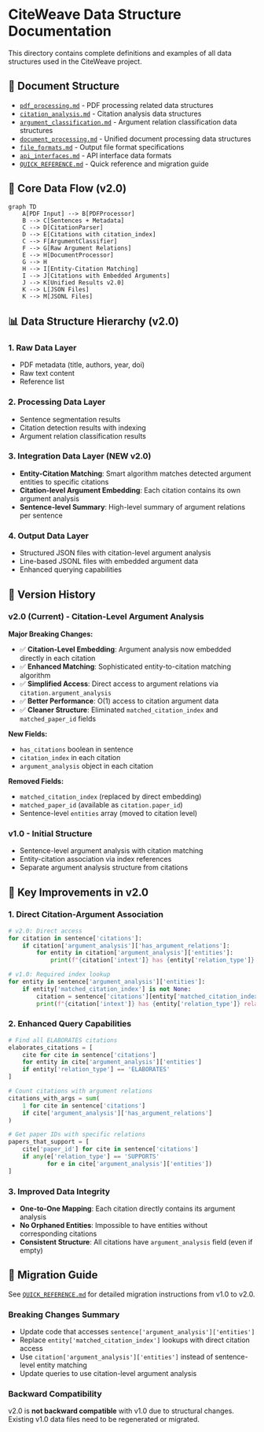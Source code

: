 # CiteWeave Data Structure Documentation

This directory contains complete definitions and examples of all data structures used in the CiteWeave project.

## 📁 Document Structure

- [`pdf_processing.md`](./pdf_processing.md) - PDF processing related data structures
- [`citation_analysis.md`](./citation_analysis.md) - Citation analysis data structures
- [`argument_classification.md`](./argument_classification.md) - Argument relation classification data structures
- [`document_processing.md`](./document_processing.md) - Unified document processing data structures
- [`file_formats.md`](./file_formats.md) - Output file format specifications
- [`api_interfaces.md`](./api_interfaces.md) - API interface data formats
- [`QUICK_REFERENCE.md`](./QUICK_REFERENCE.md) - Quick reference and migration guide

## 🎯 Core Data Flow (v2.0)

```mermaid
graph TD
    A[PDF Input] --> B[PDFProcessor]
    B --> C[Sentences + Metadata]
    C --> D[CitationParser]
    D --> E[Citations with citation_index]
    C --> F[ArgumentClassifier]
    F --> G[Raw Argument Relations]
    E --> H[DocumentProcessor]
    G --> H
    H --> I[Entity-Citation Matching]
    I --> J[Citations with Embedded Arguments]
    J --> K[Unified Results v2.0]
    K --> L[JSON Files]
    K --> M[JSONL Files]
```

## 📊 Data Structure Hierarchy (v2.0)

### 1. Raw Data Layer
- PDF metadata (title, authors, year, doi)
- Raw text content
- Reference list

### 2. Processing Data Layer
- Sentence segmentation results
- Citation detection results with indexing
- Argument relation classification results

### 3. Integration Data Layer (NEW v2.0)
- **Entity-Citation Matching**: Smart algorithm matches detected argument entities to specific citations
- **Citation-level Argument Embedding**: Each citation contains its own argument analysis
- **Sentence-level Summary**: High-level summary of argument relations per sentence

### 4. Output Data Layer
- Structured JSON files with citation-level argument analysis
- Line-based JSONL files with embedded argument data
- Enhanced querying capabilities

## 🚀 Version History

### v2.0 (Current) - Citation-Level Argument Analysis
**Major Breaking Changes:**
- ✅ **Citation-Level Embedding**: Argument analysis now embedded directly in each citation
- ✅ **Enhanced Matching**: Sophisticated entity-to-citation matching algorithm
- ✅ **Simplified Access**: Direct access to argument relations via `citation.argument_analysis`
- ✅ **Better Performance**: O(1) access to citation argument data
- ✅ **Cleaner Structure**: Eliminated `matched_citation_index` and `matched_paper_id` fields

**New Fields:**
- `has_citations` boolean in sentence
- `citation_index` in each citation
- `argument_analysis` object in each citation

**Removed Fields:**
- `matched_citation_index` (replaced by direct embedding)
- `matched_paper_id` (available as `citation.paper_id`)
- Sentence-level `entities` array (moved to citation level)

### v1.0 - Initial Structure
- Sentence-level argument analysis with citation matching
- Entity-citation association via index references
- Separate argument analysis structure from citations

## 🔧 Key Improvements in v2.0

### 1. Direct Citation-Argument Association
```python
# v2.0: Direct access
for citation in sentence['citations']:
    if citation['argument_analysis']['has_argument_relations']:
        for entity in citation['argument_analysis']['entities']:
            print(f"{citation['intext']} has {entity['relation_type']} relation")

# v1.0: Required index lookup
for entity in sentence['argument_analysis']['entities']:
    if entity['matched_citation_index'] is not None:
        citation = sentence['citations'][entity['matched_citation_index']]
        print(f"{citation['intext']} has {entity['relation_type']} relation")
```

### 2. Enhanced Query Capabilities
```python
# Find all ELABORATES citations
elaborates_citations = [
    cite for cite in sentence['citations']
    for entity in cite['argument_analysis']['entities']
    if entity['relation_type'] == 'ELABORATES'
]

# Count citations with argument relations
citations_with_args = sum(
    1 for cite in sentence['citations']
    if cite['argument_analysis']['has_argument_relations']
)

# Get paper IDs with specific relations
papers_that_support = [
    cite['paper_id'] for cite in sentence['citations']
    if any(e['relation_type'] == 'SUPPORTS' 
           for e in cite['argument_analysis']['entities'])
]
```

### 3. Improved Data Integrity
- **One-to-One Mapping**: Each citation directly contains its argument analysis
- **No Orphaned Entities**: Impossible to have entities without corresponding citations
- **Consistent Structure**: All citations have `argument_analysis` field (even if empty)

## 📖 Migration Guide

See [`QUICK_REFERENCE.md`](./QUICK_REFERENCE.md) for detailed migration instructions from v1.0 to v2.0.

### Breaking Changes Summary
- Update code that accesses `sentence['argument_analysis']['entities']`
- Replace `entity['matched_citation_index']` lookups with direct citation access
- Use `citation['argument_analysis']['entities']` instead of sentence-level entity matching
- Update queries to use citation-level argument analysis

### Backward Compatibility
v2.0 is **not backward compatible** with v1.0 due to structural changes. Existing v1.0 data files need to be regenerated or migrated. 
